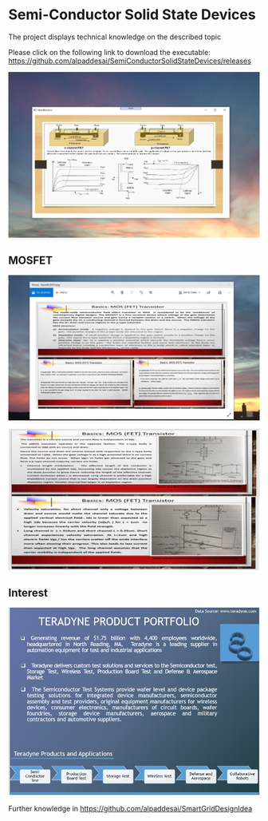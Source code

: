 # Semi-Conductor Solid State Devices

The project displays technical knowledge on the described topic

Please click on the following link to download the executable: https://github.com/alpaddesai/SemiConductorSolidStateDevices/releases

![image](FundamentalsSemiConductorDevices.png)

## MOSFET
![image](BasicsMOSFETI.jpg)

![image](BasicsMOSFETII.jpg)

## Interest 
![image](image5.png)


Further knowledge in https://github.com/alpaddesai/SmartGridDesignIdea
